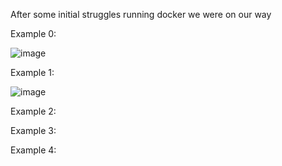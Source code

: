 After some initial struggles running docker we were on our way

Example 0:

![image](https://user-images.githubusercontent.com/68211239/160171228-ceb22847-ec86-4819-9194-2e43606d4c78.png)

Example 1:

![image](https://user-images.githubusercontent.com/68211239/160506604-31a86d18-0d90-4cf2-b6f1-561402e021a1.png)



Example 2:


Example 3:


Example 4:

